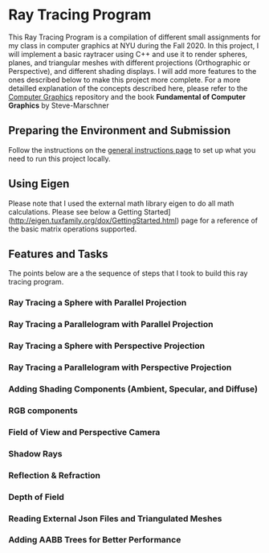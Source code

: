 # Ray Tracing Program

This Ray Tracing Program is a compilation of different small assignments for my class in computer graphics at NYU during the Fall 2020.
In this project, I will implement a basic raytracer using C++ and use it to render spheres, planes, and triangular meshes with different projections (Orthographic or Perspective), and different shading displays. I will add more features to the ones described below to make this project more complete. For a more detailled explanation of the concepts described here, please refer to the [Computer Graphics](https://github.com/danielepanozzo/cg) repository and the book <strong>Fundamental of Computer Graphics</strong> by Steve-Marschner

## Preparing the Environment and Submission

Follow the instructions on the [general instructions page](https://github.com/danielepanozzo/cg/blob/master/RULES.md) to set up what you need to run this project locally.

## Using Eigen

Please  note that I used the external math library eigen to do all math calculations. Please see below a Getting Started](http://eigen.tuxfamily.org/dox/GettingStarted.html) page for a reference of the basic matrix operations supported.

## Features and Tasks

The points below are a the sequence of steps that I took to build this ray tracing program.

### Ray Tracing a Sphere with Parallel Projection
### Ray Tracing a Parallelogram with Parallel Projection
### Ray Tracing a Sphere with Perspective Projection
### Ray Tracing a Parallelogram with Perspective Projection
### Adding Shading Components (Ambient, Specular, and Diffuse)
### RGB components
### Field of View and Perspective Camera
### Shadow Rays
### Reflection & Refraction
### Depth of Field
### Reading External Json Files and Triangulated Meshes
### Adding AABB Trees for Better Performance

